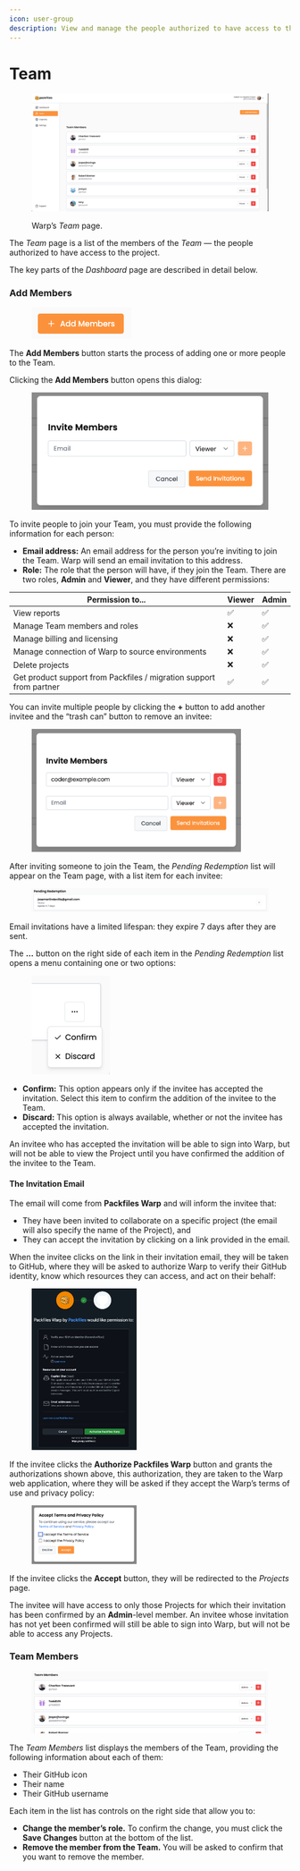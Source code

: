 ```yaml
---
icon: user-group
description: View and manage the people authorized to have access to the Project.
---
```


# Team

<figure><img src="../../.gitbook/assets/team.png" alt=""><figcaption><p>Warp’s <em>Team</em> page.</p></figcaption></figure>

The _Team_ page is a list of the members of the _Team_ — the people authorized to have access to the project.

The key parts of the _Dashboard_ page are described in detail below.

### Add Members

<figure><img src="../../.gitbook/assets/image (6).png" alt=""><figcaption></figcaption></figure>

The **Add Members** button starts the process of adding one or more people to the Team.&#x20;

Clicking the **Add Members** button opens this dialog:

<figure><img src="../../.gitbook/assets/image (3) (1).png" alt=""><figcaption></figcaption></figure>

To invite people to join your Team, you must provide the following information for each person:

* **Email address:** An email address for the person you’re inviting to join the Team. Warp will send an email invitation to this address.
* **Role:** The role that the person will have, if they join the Team. There are two roles, **Admin** and **Viewer**, and they have different permissions:

| Permission to...                                                    | Viewer | Admin |
| ------------------------------------------------------------------- | ------ | ----- |
| View reports                                                        | ✅      | ✅     |
| Manage Team members and roles                                       | ❌      | ✅     |
| Manage billing and licensing                                        | ❌      | ✅     |
| Manage connection of Warp to source environments                    | ❌      | ✅     |
| Delete projects                                                     | ❌      | ✅     |
| Get product support from Packfiles / migration support from partner | ✅      | ✅     |

You can invite multiple people by clicking the **+** button to add another invitee and the “trash can” button to remove an invitee:

<figure><img src="../../.gitbook/assets/image (2) (1).png" alt="" width="375"><figcaption></figcaption></figure>

After inviting someone to join the Team, the _Pending Redemption_ list will appear on the Team page, with a list item for each invitee:

<figure><img src="../../.gitbook/assets/image (1) (1).png" alt=""><figcaption></figcaption></figure>

Email invitations have a limited lifespan: they expire 7 days after they are sent.

The **...** button on the right side of each item in the _Pending Redemption_ list opens a menu containing one or two options:

<figure><img src="../../.gitbook/assets/image (3) (1) (1).png" alt="" width="140"><figcaption></figcaption></figure>

* **Confirm:** This option appears only if the invitee has accepted the invitation. Select this item to confirm the addition of the invitee to the Team.
* **Discard:** This option is always available, whether or not the invitee has accepted the invitation.

An invitee who has accepted the invitation will be able to sign into Warp, but will not be able to view the Project until you have confirmed the addition of the invitee to the Team.

#### The Invitation Email

The email will come from **Packfiles Warp** and will inform the invitee that:

* They have been invited to collaborate on a specific project (the email will also specify the name of the Project), and
* They can accept the invitation by clicking on a link provided in the email.

When the invitee clicks on the link in their invitation email, they will be taken to GitHub, where they will be asked to authorize Warp to verify their GitHub identity, know which resources they can access, and act on their behalf:

<figure><img src="../../.gitbook/assets/1 - would like permission.png" alt="" width="188"><figcaption></figcaption></figure>

If the invitee clicks the **Authorize Packfiles Warp** button and grants the authorizations shown above, this authorization, they are taken to the Warp web application, where they will be asked if they accept the Warp’s terms of use and privacy policy:

<figure><img src="../../.gitbook/assets/2 - accept terms and privacy policy.png" alt="" width="188"><figcaption></figcaption></figure>

If the invitee clicks the **Accept** button, they will be redirected to the _Projects_ page.&#x20;

The invitee will have access to only those Projects for which their invitation has been confirmed by an **Admin**-level member. An invitee whose invitation has not yet been confirmed will still be able to sign into Warp, but will not be able to access any Projects.

### Team Members

<figure><img src="../../.gitbook/assets/image (4).png" alt=""><figcaption></figcaption></figure>

The _Team Members_ list displays the members of the Team, providing the following information about each of them:

* Their GitHub icon
* Their name
* Their GitHub username

Each item in the list has controls on the right side that allow you to:

* **Change the member’s role.** To confirm the change, you must click the **Save Changes** button at the bottom of the list.
* **Remove the member from the Team.** You will be asked to confirm that you want to remove the member.
